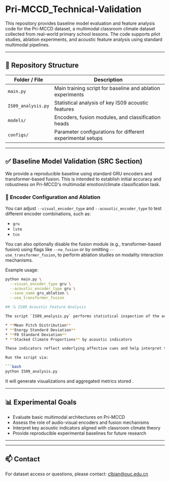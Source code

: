 # Pri-MCCD_Technical-Validation

This repository provides baseline model evaluation and feature analysis code for the Pri-MCCD dataset, a multimodal classroom climate dataset collected from real-world primary school lessons. The code supports pilot studies, ablation experiments, and acoustic feature analysis using standard multimodal pipelines.

---

## 📂 Repository Structure

| Folder / File      | Description                                                |
| ------------------ | ---------------------------------------------------------- |
| `main.py`          | Main training script for baseline and ablation experiments |
| `IS09_analysis.py` | Statistical analysis of key IS09 acoustic features         |
| `models/`          | Encoders, fusion modules, and classification heads         |
| `configs/`         | Parameter configurations for different experimental setups |


---

## ✅ Baseline Model Validation (SRC Section)

We provide a reproducible baseline using standard GRU encoders and transformer-based fusion. This is intended to establish initial accuracy and robustness on Pri-MCCD's multimodal emotion/climate classification task.

### 🔧 Encoder Configuration and Ablation

You can adjust `--visual_encoder_type` and `--acoustic_encoder_type` to test different encoder combinations, such as:

- `gru`
- `lstm`
- `tcn`


You can also optionally disable the fusion module (e.g., transformer-based fusion) using flags like `--no_fusion` or by omitting `--use_transformer_fusion`, to perform ablation studies on modality interaction mechanisms.

Example usage:

```bash
python main.py \
  --visual_encoder_type gru \
  --acoustic_encoder_type gru \
  --save_name gru_ablation \
  --use_transformer_fusion

## 🔍 IS09 Acoustic Feature Analysis

The script `IS09_analysis.py` performs statistical inspection of the acoustic feature distributions across labeled classroom climate conditions. It includes:

* **Mean Pitch Distribution**
* **Energy Standard Deviation**
* **F0 Standard Deviation**
* **Stacked Climate Proportions** by acoustic indicators

These indicators reflect underlying affective cues and help interpret the contribution of acoustic modality in multimodal fusion.

Run the script via:

```bash
python IS09_analysis.py
```

It will generate visualizations and aggregated metrics stored .

---

## 📊 Experimental Goals

* Evaluate basic multimodal architectures on Pri-MCCD
* Assess the role of audio-visual encoders and fusion mechanisms
* Interpret key acoustic indicators aligned with classroom climate theory
* Provide reproducible experimental baselines for future research

---


---

## 📫 Contact

For dataset access or questions, please contact:
clbian@ouc.edu.cn

